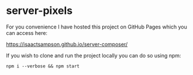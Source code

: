 # server-pixels

For you convenience I have hosted this project on GitHub Pages which you can access here:

https://isaactsampson.github.io/server-composer/

If you wish to clone and run the project locally you can do so using npm:

```npm i --verbose && npm start```
